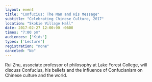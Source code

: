 ```yaml
---
layout: event
title: "Confucius: The Man and His Message"
subtitle: "Celebrating Chinese Culture, 2017"
location: "Skokie Village Hall"
date: 2017-02-27 12:00:00 -0600
times: "7:00 pm"
audiences: ['Kids']
types: ['Lecture']
registration: "none"
canceled: "No"
---
```

Rui Zhu, associate professor of philosophy at Lake Forest College, will discuss Confucius, his beliefs and the influence of Confucianism on Chinese culture and the world.
